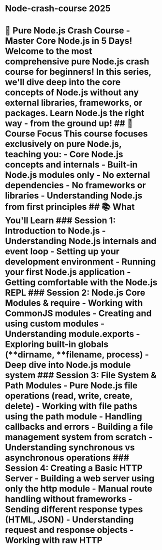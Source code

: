 # Node-crash-course 2025 
 # 🚀 Pure Node.js Crash Course - Master Core Node.js in 5 Days!  Welcome to the most comprehensive pure Node.js crash course for beginners! In this series, we'll dive deep into the core concepts of Node.js without any external libraries, frameworks, or packages. Learn Node.js the right way - from the ground up!  ## 🎯 Course Focus  This course focuses exclusively on pure Node.js, teaching you:  - Core Node.js concepts and internals - Built-in Node.js modules only - No external dependencies - No frameworks or libraries - Understanding Node.js from first principles  ## 📚 What You'll Learn  ### Session 1: Introduction to Node.js  - Understanding Node.js internals and event loop - Setting up your development environment - Running your first Node.js application - Getting comfortable with the Node.js REPL  ### Session 2: Node.js Core Modules & require  - Working with CommonJS modules - Creating and using custom modules - Understanding module.exports - Exploring built-in globals (**dirname, **filename, process) - Deep dive into Node.js module system  ### Session 3: File System & Path Modules  - Pure Node.js file operations (read, write, create, delete) - Working with file paths using the path module - Handling callbacks and errors - Building a file management system from scratch - Understanding synchronous vs asynchronous operations  ### Session 4: Creating a Basic HTTP Server  - Building a web server using only the http module - Manual route handling without frameworks - Sending different response types (HTML, JSON) - Understanding request and response objects - Working with raw HTTP
